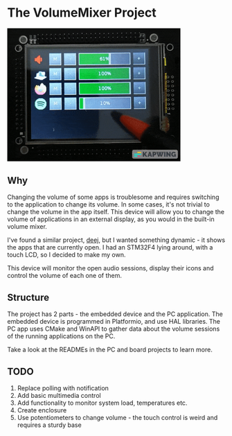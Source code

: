 # The VolumeMixer Project

<img src="images/demo.gif" alt="demo" width="400px"/>

## Why
Changing the volume of some apps is troublesome and requires switching to the application to change its volume. In some cases, it's not trivial to change the volume in the app itself. This device will allow you to change the volume of applications in an external display, as you would in the built-in volume mixer.

I've found a similar project, [deej](https://github.com/omriharel/deej), but I wanted something dynamic - it shows the apps that are currently open. I had an STM32F4 lying around, with a touch LCD, so I decided to make my own.

This device will monitor the open audio sessions, display their icons and control the volume of each one of them.

## Structure

The project has 2 parts - the embedded device and the PC application. The embedded device is programmed in Platformio, and use HAL libraries. The PC app uses CMake and WinAPI to gather data about the volume sessions of the running applications on the PC.

Take a look at the READMEs in the PC and board projects to learn more.

## TODO

1. Replace polling with notification
1. Add basic multimedia control
1. Add functionality to monitor system load, temperatures etc.
1. Create enclosure
1. Use potentiometers to change volume - the touch control is weird and requires a sturdy base
